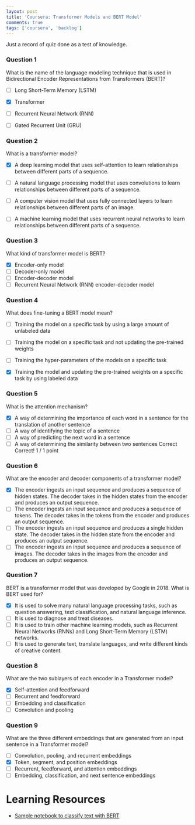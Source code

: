 ```yaml
---
layout: post
title: 'Coursera: Transformer Models and BERT Model'
comments: true
tags: ['coursera', 'backlog']
---
```


Just a record of quiz done as a test of knowledge.

<!--more-->

### Question 1
What is the name of the language modeling technique that is used in Bidirectional Encoder Representations from Transformers (BERT)?
- [ ] Long Short-Term Memory (LSTM)
- [x] Transformer
- [ ] Recurrent Neural Network (RNN)
- [ ] Gated Recurrent Unit (GRU)


### Question 2
What is a transformer model?
- [x] A deep learning model that uses self-attention to learn relationships between different parts of a sequence.
- [ ] A natural language processing model that uses convolutions to learn relationships between different parts of a sequence.
- [ ] A computer vision model that uses fully connected layers to learn relationships between different parts of an image.
- [ ] A machine learning model that uses recurrent neural networks to learn relationships between different parts of a sequence.


### Question 3
What kind of transformer model is BERT?
- [x] Encoder-only model
- [ ] Decoder-only model
- [ ] Encoder-decoder model
- [ ] Recurrent Neural Network (RNN) encoder-decoder model

### Question 4
What does fine-tuning a BERT model mean?

- [ ] Training the model on a specific task by using a large amount of unlabeled data
- [ ] Training the model on a specific task and not updating the pre-trained weights
- [ ] Training the hyper-parameters of the models on a specific task
- [x] Training the model and updating the pre-trained weights on a specific task by using labeled data


### Question 5
What is the attention mechanism?
- [x] A way of determining the importance of each word in a sentence for the translation of another sentence
- [ ] A way of identifying the topic of a sentence
- [ ] A way of predicting the next word in a sentence
- [ ] A way of determining the similarity between two sentences
Correct
Correct!
1 / 1 point

### Question 6
What are the encoder and decoder components of a transformer model?
- [x] The encoder ingests an input sequence and produces a sequence of hidden states. The decoder takes in the hidden states from the encoder and produces an output sequence.
- [ ] The encoder ingests an input sequence and produces a sequence of tokens. The decoder takes in the tokens from the encoder and produces an output sequence.
- [ ] The encoder ingests an input sequence and produces a single hidden state. The decoder takes in the hidden state from the encoder and produces an output sequence.
- [ ] The encoder ingests an input sequence and produces a sequence of images. The decoder takes in the images from the encoder and produces an output sequence.

### Question 7
BERT is a transformer model that was developed by Google in 2018. What is BERT used for?
- [x] It is used to solve many natural language processing tasks, such as question answering, text classification, and natural language inference.
- [ ] It is used to diagnose and treat diseases.
- [ ] It is used to train other machine learning models, such as Recurrent Neural Networks (RNNs) and Long Short-Term Memory (LSTM) networks.
- [ ] It is used to generate text, translate languages, and write different kinds of creative content.

### Question 8
What are the two sublayers of each encoder in a Transformer model?
- [x] Self-attention and feedforward
- [ ] Recurrent and feedforward
- [ ] Embedding and classification
- [ ] Convolution and pooling

### Question 9
What are the three different embeddings that are generated from an input sentence in a Transformer model?
- [ ] Convolution, pooling, and recurrent embeddings
- [x] Token, segment, and position embeddings
- [ ] Recurrent, feedforward, and attention embeddings
- [ ] Embedding, classification, and next sentence embeddings

# Learning Resources

- [Sample notebook to classify text with BERT](https://github.com/GoogleCloudPlatform/asl-ml-immersion/blob/master/notebooks/text_models/solutions/classify_text_with_bert.ipynb)